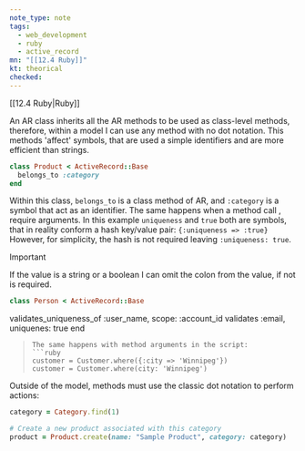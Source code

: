 ```yaml
---
note_type: note
tags:
  - web_development
  - ruby
  - active_record
mn: "[[12.4 Ruby]]"
kt: theorical
checked: 
---
```

[[12.4 Ruby|Ruby]]

An AR class inherits all the AR methods to be used as class-level methods, therefore, within a model I can use any method with no dot notation. This methods 'affect' symbols, that are used a simple identifiers and are more efficient than strings.

```ruby
class Product < ActiveRecord::Base
  belongs_to :category
end
```

Within this class, `belongs_to` is a class method of AR, and `:category` is a symbol that act as an identifier. The same happens when a method call , require arguments. In this example `uniqueness` and `true` both are symbols, that in reality conform a hash key/value pair: `{:uniqueness => :true}` However, for simplicity, the hash is not required leaving `:uniqueness: true`. 

>[!important]
>If the value is a string or a boolean I can omit the colon from the value, if not is required.
>```ruby
>class Person < ActiveRecord::Base
  validates_uniqueness_of :user_name, scope: :account_id
  validates :email, uniquenes: true
end
>```
>The same happens with method arguments in the script:
>```ruby
>customer = Customer.where({:city => 'Winnipeg'})
>customer = Customer.where(city: 'Winnipeg')
>```

Outside of the model, methods must use the classic dot notation to perform actions:

```ruby
category = Category.find(1)

# Create a new product associated with this category
product = Product.create(name: "Sample Product", category: category)
```

